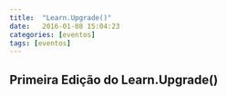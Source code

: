 ```yaml
---
title:  "Learn.Upgrade()"
date:   2016-01-08 15:04:23
categories: [eventos]
tags: [eventos]
---
```


## Primeira Edição do Learn.Upgrade()


